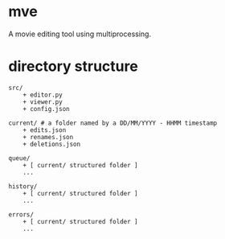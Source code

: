 # mve
A movie editing tool using multiprocessing.

# directory structure
```
src/
    + editor.py
    + viewer.py
    + config.json

current/ # a folder named by a DD/MM/YYYY - HHMM timestamp
    + edits.json
    + renames.json
    + deletions.json

queue/
    + [ current/ structured folder ]
    ...

history/
    + [ current/ structured folder ]
    ...

errors/
    + [ current/ structured folder ]
    ...

```
